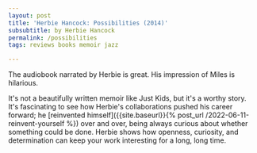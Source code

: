 ```yaml
---
layout: post
title: 'Herbie Hancock: Possibilities (2014)'
subsubtitle: by Herbie Hancock
permalink: /possibilities
tags: reviews books memoir jazz

---
```


The audiobook narrated by Herbie is great.
His impression of Miles is hilarious.
<!--more-->

It's not a beautifully written memoir like Just Kids, but it's a worthy story.
It's fascinating to see how Herbie's collaborations pushed his career forward; he [reinvented himself]({{site.baseurl}}{% post_url /2022-06-11-reinvent-yourself %}) over and over, being always curious about whether something could be done.
Herbie shows how openness, curiosity, and determination can keep your work interesting for a long, long time.
